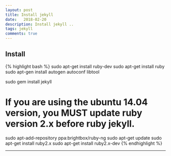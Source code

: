 ```yaml
---
layout: post
title: Install jekyll
date:   2018-02-20 
description: Install jekyll ..
tags: jekyll
comments: true
---
```


## Install
{% highlight bash %}
sudo apt-get install ruby-dev
sudo apt-get install ruby
sudo apt-gen install autogen autoconf libtool

sudo gem install jekyll

# If you are using the ubuntu 14.04 version, you MUST update ruby version 2.x before ruby jekyll.
sudo apt-add-repository ppa:brightbox/ruby-ng
sudo apt-get update
sudo apt-get install ruby2.x
sudo apt-get install ruby2.x-dev
{% endhighlight %}

---

